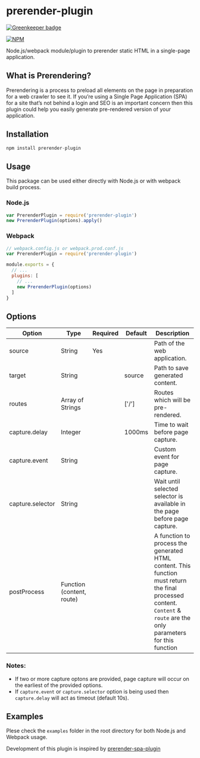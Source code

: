 # prerender-plugin

[![Greenkeeper badge](https://badges.greenkeeper.io/mubaidr/prerender-plugin.svg)](https://greenkeeper.io/)

[![NPM](https://nodei.co/npm/prerender-plugin.png?compact=true)](https://nodei.co/npm/prerender-plugin/)

Node.js/webpack module/plugin to prerender static HTML in a single-page application.

## What is Prerendering?

Prerendering is a process to preload all elements on the page in preparation for a web crawler to see it. If you’re using a Single Page Application (SPA) for a site that’s not behind a login and SEO is an important concern then this plugin could help you easily generate pre-rendered version of your application.

## Installation

```js
npm install prerender-plugin
```

## Usage

This package can be used either directly with Node.js or with webpack build process.

### Node.js

```js
var PrerenderPlugin = require('prerender-plugin')
new PrerenderPlugin(options).apply()
```

### Webpack

```js
// webpack.config.js or webpack.prod.conf.js
var PrerenderPlugin = require('prerender-plugin')

module.exports = {
  // ...
  plugins: [
    // ...
    new PrerenderPlugin(options)
  ]
}
```

## Options

| Option           | Type                      | Required | Default | Description                                                                                                                                                            |
| ---------------- | ------------------------- | -------- | ------- | ---------------------------------------------------------------------------------------------------------------------------------------------------------------------- |
| source           | String                    | Yes      |         | Path of the web application.                                                                                                                                           |
| target           | String                    |          | source  | Path to save generated content.                                                                                                                                        |
| routes           | Array of Strings          |          | ['/']   | Routes which will be pre-rendered.                                                                                                                                     |
| capture.delay    | Integer                   |          | 1000ms  | Time to wait before page capture.                                                                                                                                      |
| capture.event    | String                    |          |         | Custom event for page capture.                                                                                                                                         |
| capture.selector | String                    |          |         | Wait until selected selector is available in the page before page capture.                                                                                             |
| postProcess      | Function (content, route) |          |         | A function to process the generated HTML content. This function must return the final processed content. `Content` & `route` are the only parameters for this function |

### Notes:

* If two or more capture optons are provided, page capture will occur on the earliest of the provided options.
* If `capture.event` or `capture.selector` option is being used then `capture.delay` will act as timeout (default 10s).

## Examples

Plese check the `examples` folder in the root directory for both Node.js and Webpack usage.

Development of this plugin is inspired by [prerender-spa-plugin](https://github.com/chrisvfritz/prerender-spa-plugin)
